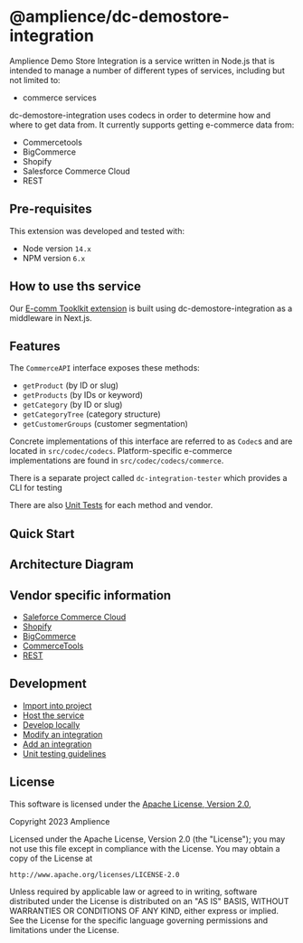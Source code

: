 # @amplience/dc-demostore-integration

Amplience Demo Store Integration is a service written in Node.js that is intended to manage a number of different types of services, including but not limited to:

-   commerce services

dc-demostore-integration uses codecs in order to determine how and where to get data from. It currently supports getting e-commerce data from:

-   Commercetools
-   BigCommerce
-   Shopify
-   Salesforce Commerce Cloud
-   REST

## Pre-requisites

This extension was developed and tested with:

-   Node version `14.x`
-   NPM version `6.x`

## How to use ths service

Our [E-comm Tooklkit extension](https://github.com/amplience/dc-extension-ecomm-toolkit) is built using dc-demostore-integration as a middleware in Next.js.

## Features

The `CommerceAPI` interface exposes these methods:

-   `getProduct` (by ID or slug)
-   `getProducts` (by IDs or keyword)
-   `getCategory` (by ID or slug)
-   `getCategoryTree` (category structure)
-   `getCustomerGroups` (customer segmentation)

Concrete implementations of this interface are referred to as `Codec`s and are located in `src/codec/codecs`. Platform-specific e-commerce implementations are found in `src/codec/codecs/commerce`.

There is a separate project called `dc-integration-tester` which provides a CLI for testing

There are also [Unit Tests](./docs/dev/unit-testing.md) for each method and vendor.

## Quick Start

## Architecture Diagram

## Vendor specific information

-   [Saleforce Commerce Cloud](./docs/vendor/sfcc.md)
-   [Shopify](./docs/vendor/shopify.md)
-   [BigCommerce](./docs/vendor/bigcommerce.md)
-   [CommerceTools](./docs/vendor/commercetools.md)
-   [REST](./docs/vendor/rest.md)

## Development

-   [Import into project](./docs/dev/import.md)
-   [Host the service](./docs/dev/host.md)
-   [Develop locally](./docs/dev/develop-locally.md)
-   [Modify an integration](./docs/dev/modify-integration.md)
-   [Add an integration](./docs/dev/add-integration.md)
-   [Unit testing guidelines](./docs/dev/unit-testing.md)

## License

This software is licensed under the [Apache License, Version 2.0](http://www.apache.org/licenses/LICENSE-2.0),

Copyright 2023 Amplience

Licensed under the Apache License, Version 2.0 (the "License"); you may not use this file except in compliance with the License. You may obtain a copy of the License at

```
http://www.apache.org/licenses/LICENSE-2.0
```

Unless required by applicable law or agreed to in writing, software distributed under the License is distributed on an "AS IS" BASIS, WITHOUT WARRANTIES OR CONDITIONS OF ANY KIND, either express or implied. See the License for the specific language governing permissions and limitations under the License.
